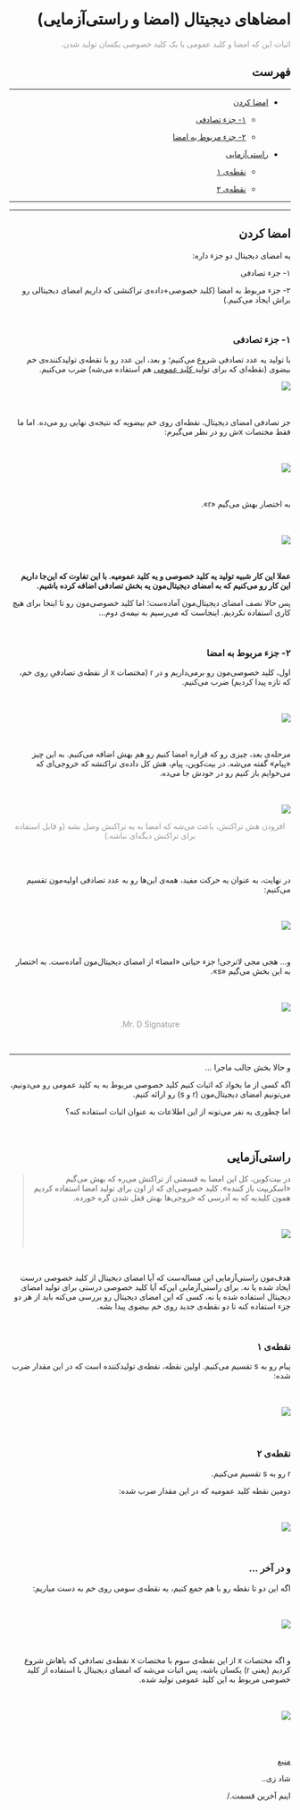 <div dir="rtl">
    <h1>امضاهای دیجیتال (امضا و راستی‌آزمایی)</h1>
    <p><span style="color: #999999;">
    اثبات این که امضا و کلید عمومی با یک کلید خصوصی یکسان تولید شدن.
    </span></p>
    <h2>فهرست</h2>
    <hr>
    <ul>
        <li>
            <p><a href="#1">امضا کردن</a>
                <ul>
                    <li>
                        <p><a href="#1-1">۱- جزء تصادفی</a></p>
                    </li>
                    <li>
                        <p><a href="#1-2">۲- جزء مربوط به امضا</a></p>
                    </li>
                </ul>
            </p>
        </li>
        <li>
            <p><a href="#2">راستی‌آزمایی</a>
                <ul>
                    <li>
                        <p><a href="#2-1">نقطه‌ی ۱</a></p>
                    </li>
                    <li>
                        <p><a href="#2-2">نقطه‌ی ۲</a></p>
                    </li>
                </ul>
            </p>
        </li>
    </ul>
    <hr>
    <hr>
    <h2 id="1">امضا کردن</h2>
    <p>یه امضای دیجیتال دو جزء داره: </p>
    <p>۱- جزء تصادفی</p>
    <p>۲- جزء مربوط به امضا (کلید خصوصی+داده‌ی تراکنشی که داریم امضای دیجیتالی رو براش ایجاد می‌کنیم.)</p>
    <br>
    <h3 id="1-1">۱- جزء تصادفی</h3>
    <p>با تولید یه عدد تصادفی شروع می‌کنیم؛ و بعد، این عدد رو با نقطه‌ی تولیدکننده‌ی خم بیضوی (نقطه‌ای که برای تولید<a href="Public%20Keys.md"> کلید عمومی</a> هم 
    استفاده می‌شه) ضرب می‌کنیم.
     </p>
    <img style="display: block; margin-left: auto; margin-right: auto;" src="https://learnmeabitcoin.com/beginners/images/digital_signatures_signing_verifying/png/01-signing-random-point.png">
    <br>
    <br>
    <p>جز تصادفی امضای دیجیتال، نقطه‌ای روی خم بیضویه که نتیجه‌ی نهایی رو می‌ده. اما ما فقط مختصات xش رو در نظر می‌گیرم: </p>
    <br>
    <br>
    <img style="display: block; margin-left: auto; margin-right: auto;" src="https://learnmeabitcoin.com/beginners/images/digital_signatures_signing_verifying/png/01-signing-random-point-x.png">
    <br>
    <br>
    <p>به اختصار بهش می‌گیم «r». </p>
    <br>
    <br>
    <img style="display: block; margin-left: auto; margin-right: auto;" src="https://learnmeabitcoin.com/beginners/images/digital_signatures_signing_verifying/png/01-signing-random-r.png">
    <br>
    <br>
    <p><strong>عملا این کار شبیه تولید یه کلید خصوصی و یه کلید عمومیه. با این تفاوت که این‌جا داریم این کار رو می‌کنیم که به امضای 
    دیجیتال‌مون یه بخش تصادفی اضافه کرده باشیم. 
    </strong></p>
    <p>پس حالا نصف امضای دیجیتال‌مون آماده‌ست؛ اما کلید خصوصی‌مون رو تا اینجا برای هیچ کاری استفاده نکردیم. اینجاست که می‌رسیم به نیمه‌ی دوم...</p>
    <br>
    <h3 id="1-2">۲- جزء مربوط به امضا</h3>
    <p>اول، کلید خصوصی‌مون رو برمی‌داریم و در r (مختصات x از نقطه‌ی تصادفیِ روی خم، که تازه پیدا کردیم) ضرب می‌کنیم. </p>
    <br>
    <br>
    <img style="display: block; margin-left: auto; margin-right: auto;" src="https://learnmeabitcoin.com/beginners/images/digital_signatures_signing_verifying/png/01-signing-signature-r-privkey.png">
    <br>
    <br>
    <p>مرحله‌ی بعد، چیزی رو که قراره امضا کنیم رو هم بهش اضافه می‌کنیم. به این چیز «پیام» گفته می‌شه. در بیت‌کوین، 
    پیام، هش کل داده‌ی تراکنشه که خروجی‌ای که می‌خوایم باز کنیم رو در خودش جا می‌ده. 
    </p>
    <br>
    <br>
    <img style="display: block; margin-left: auto; margin-right: auto;" src="https://learnmeabitcoin.com/beginners/images/digital_signatures_signing_verifying/png/01-signing-signature-r-privkey-thing.png">
    <p style="color: #999999; text-align: center;"> افزودن هش تراکنش، باعث می‌شه که امضا به یه تراکنش وصل بشه (و قابل استفاده برای تراکنش دیگه‌ای نباشه.)</p>
    <br>
    <br>
    <p>در نهایت، به عنوان یه حرکت مفید، همه‌ی این‌ها رو به عدد تصادفی اولیه‌مون تقسیم می‌کنیم:</p>
    <br>
    <br>
    <img style="display: block; margin-left: auto; margin-right: auto;" src="https://learnmeabitcoin.com/beginners/images/digital_signatures_signing_verifying/png/01-signing-signature-r-privkey-thing-randnum.png">
    <br>
    <br>
    <p>و… هجی مجی لاترجی! جزء حیاتی «امضا» از امضای دیجیتال‌مون آماده‌ست. به اختصار به این بخش می‌گیم «s». </p>
    <br>
    <br>
    <img style="display: block; margin-left: auto; margin-right: auto;" src="https://learnmeabitcoin.com/beginners/images/digital_signatures_signing_verifying/png/01-signing-signature-rs.png">
    <p style="color: #999999; text-align: center;">Mr. D Signature.</p>
    <br>
    <hr>
    <p>و حالا بخش جالب ماجرا … </p>
    <p>
    اگه کسی از ما بخواد که اثبات کنیم کلید خصوصی مربوط به یه کلید عمومی رو می‌دونیم، می‌تونیم امضای دیجیتال‌مون 
    (r و s)‌ رو ارائه کنیم. 
    </p>
    <p>
    اما چطوری یه نفر می‌تونه از این اطلاعات به عنوان اثبات استفاده کنه؟
    </p>
    <br>
    <h2 id="2">راستی‌آزمایی </h2>
    <blockquote>
        <p>در بیت‌کوین، کل این امضا به قسمتی از تراکنش می‌ره که بهش می‌گیم «اسکریپت باز کننده». کلید 
        خصوصی‌ای که از اون برای تولید امضا استفاده کردیم همون کلیدیه که به آدرسی که خروجی‌ها بهش قفل شدن 
        گره خورده. </p>
    <br>
    <br>
    <img style="display: block; margin-left: auto; margin-right: auto;" src="https://learnmeabitcoin.com/beginners/images/digital_signatures_signing_verifying/png/02-verifying-goal.png">
    <br>
    </blockquote>
    <br>
    <p>
    هدف‌مون راستی‌آزمایی این مساله‌ست که آیا امضای دیجیتال از کلید خصوصی درست ایجاد شده یا نه. 
    برای راستی‌آزمایی این‌که آیا کلید خصوصی درستی برای تولید امضای دیجیتال استفاده شده یا نه، کسی که این امضای دیجیتال رو بررسی 
    می‌کنه باید از هر دو جزء استفاده کنه تا دو نقطه‌ی جدید روی خم بیضوی پیدا بشه. 
    </p>
    <br>
    <h3 id="2-1">نقطه‌ی ۱</h3>
    <p>پیام رو به s‌ تقسیم می‌کنیم. اولین نقطه، نقطه‌ی تولیدکننده است که در این مقدار ضرب شده: </p>
    <br><br>
    <img style="display: block; margin-left: auto; margin-right: auto;" src="https://learnmeabitcoin.com/beginners/images/digital_signatures_signing_verifying/png/02-verifying-point1.png">
    <br><br>
    <h3 id="2-2">نقطه‌ی ۲</h3>
    <p>r رو به s تقسیم می‌کنیم. </p>
    <p>دومین نقطه کلید عمومیه که در این مقدار ضرب شده:</p>
    <br>
    <br>
    <img style="display: block; margin-left: auto; margin-right: auto;" src="https://learnmeabitcoin.com/beginners/images/digital_signatures_signing_verifying/png/02-verifying-point2.png">
    <br><br>
    <h3>و در آخر … </h3>
    <p>اگه این دو تا نقطه رو با هم جمع کنیم، یه نقطه‌ی سومی روی خم به دست میاریم: </p>
    <br><br><img style="display: block; margin-left: auto; margin-right: auto;" src="https://learnmeabitcoin.com/beginners/images/digital_signatures_signing_verifying/png/02-verifying-add.png"><br><br>
    <p>و اگه مختصات x از این نقطه‌ی سوم با مختصات x‌ نقطه‌ی تصادفی که باهاش شروع کردیم (یعنی r) یکسان باشه، پس اثبات می‌شه 
    که امضای دیجیتال با استفاده از کلید خصوصی مربوط به این کلید عمومی تولید شده. 
    </p>
    <br><br><img style="display: block; margin-left: auto; margin-right: auto;"src="https://learnmeabitcoin.com/beginners/images/digital_signatures_signing_verifying/png/02-verifying-final.png"><br><br>
    <br>
    <p><a href="https://learnmeabitcoin.com/beginners/digital_signatures_signing_verifying">منبع</a></p>
    <p>شاد زی..</p>
    <p>اینم آخرین قسمت./</p>
</div>
